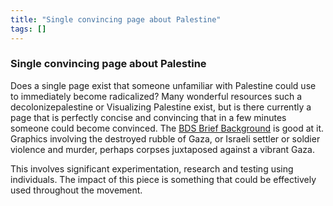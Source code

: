 ```yaml
---
title: "Single convincing page about Palestine"
tags: []
---
```


### Single convincing page about Palestine

Does a single page exist that someone unfamiliar with Palestine could use to immediately become radicalized? Many wonderful resources such a decolonizepalestine or Visualizing Palestine exist, but is there currently a page that is perfectly concise and convincing that in a few minutes someone could become convinced. The [BDS Brief Background](https://bdsmovement.net/colonialism-and-apartheid/summary) is good at it. Graphics involving the destroyed rubble of Gaza, or Israeli settler or soldier violence and murder, perhaps corpses juxtaposed against a vibrant Gaza.

This involves significant experimentation, research and testing using individuals. The impact of this piece is something that could be effectively used throughout the movement.
